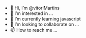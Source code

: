 - 👋 Hi, I’m @vitoriMartins
- 👀 I’m interested in ...
- 🌱 I’m currently learning javascript
- 💞️ I’m looking to collaborate on ...
- 📫 How to reach me ...

<!---
vitoriMartins/vitoriMartins is a ✨ special ✨ repository because its `README.md` (this file) appears on your GitHub profile.
You can click the Preview link to take a look at your changes.
--->
